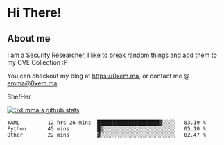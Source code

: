 # Hi There!

## About me
I am a Security Researcher, I like to break random things and add them to my CVE Collection :P 

You can checkout my blog at https://0xem.ma, or contact me @ [emma@0xem.ma](mailto:emma@0xem.ma)

She/Her

[![0xEmma's github stats](https://github-readme-stats.vercel.app/api?username=0xEmma&count_private=true&show_icons=true&theme=dark)](https://github.com/0xEmma)
<!--START_SECTION:waka-->

```text
YAML         12 hrs 26 mins  ████████████████████▓░░░░   83.19 %
Python       45 mins         █▒░░░░░░░░░░░░░░░░░░░░░░░   05.10 %
Other        22 mins         ▓░░░░░░░░░░░░░░░░░░░░░░░░   02.47 %
```

<!--END_SECTION:waka-->
